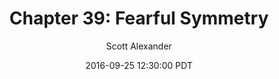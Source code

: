 ---
layout: chapter
title: "Chapter 39: Fearful Symmetry"
author: Scott Alexander
description: http://unsongbook.com/chapter-39-fearful-symmetry/
date: 2016-09-25 12:30:00 PDT
length: 6680656
duration: 1670
guid: chapter-39-fearful-symmetry
---